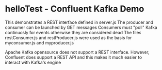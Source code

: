 # helloTest - Confluent Kafka Demo
This demonstrates a REST interface defined in server.js
The producer and consumer can be launched by GET messages
Consumers must "poll" Kafka continuosly for events
otherwise they are considered dead
The files restConsumer.js and restProducer.js were used as the basis for myconsumer.js and myproducer.js

Apache Kafka opensource does not support a REST interface. However, Confluent does support a REST API and this makes it much easier to interact with Kafka's engine
